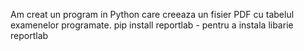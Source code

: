Am creat un program in Python care creeaza un fisier PDF cu tabelul examenelor programate.
pip install reportlab - pentru a instala libarie reportlab
